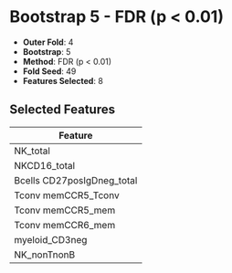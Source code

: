 # Bootstrap 5 - FDR (p < 0.01)

- **Outer Fold**: 4
- **Bootstrap**: 5
- **Method**: FDR (p < 0.01)
- **Fold Seed**: 49
- **Features Selected**: 8

## Selected Features

| Feature |
|---------|
| NK_total |
| NKCD16_total |
| Bcells CD27posIgDneg_total |
| Tconv memCCR5_Tconv |
| Tconv memCCR5_mem |
| Tconv memCCR6_mem |
| myeloid_CD3neg |
| NK_nonTnonB |
